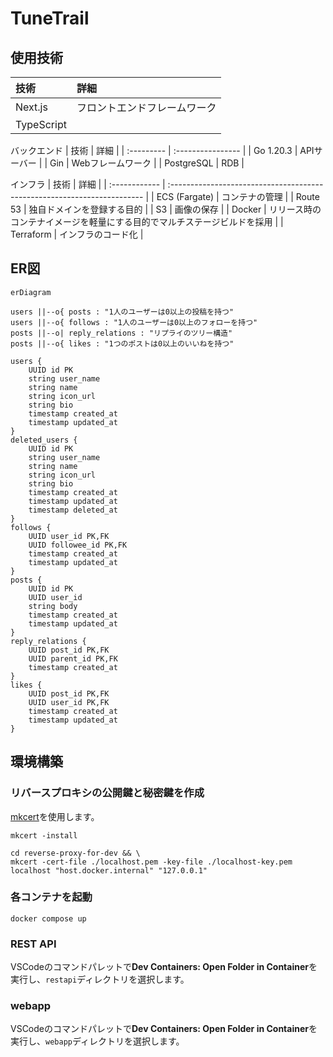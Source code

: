 # TuneTrail

## 使用技術

| 技術       | 詳細                         |
| :--------- | :--------------------------- |
| Next.js    | フロントエンドフレームワーク |
| TypeScript |                              |


バックエンド
| 技術       | 詳細              |
| :--------- | :---------------- |
| Go 1.20.3  | APIサーバー       |
| Gin        | Webフレームワーク |
| PostgreSQL | RDB               |

インフラ
| 技術          | 詳細                                                                     |
| :------------ | :----------------------------------------------------------------------- |
| ECS (Fargate) | コンテナの管理                                                           |
| Route 53      | 独自ドメインを登録する目的                                               |
| S3            | 画像の保存                                                               |
| Docker        | リリース時のコンテナイメージを軽量にする目的でマルチステージビルドを採用 |
| Terraform     | インフラのコード化                                                       |

## ER図

```mermaid
erDiagram

users ||--o{ posts : "1人のユーザーは0以上の投稿を持つ"
users ||--o{ follows : "1人のユーザーは0以上のフォローを持つ"
posts ||--o| reply_relations : "リプライのツリー構造"
posts ||--o{ likes : "1つのポストは0以上のいいねを持つ"

users {
    UUID id PK
    string user_name
    string name
    string icon_url
    string bio
    timestamp created_at
    timestamp updated_at
}
deleted_users {
    UUID id PK
    string user_name
    string name
    string icon_url
    string bio
    timestamp created_at
    timestamp updated_at
    timestamp deleted_at
}
follows {
    UUID user_id PK,FK
    UUID followee_id PK,FK
    timestamp created_at
    timestamp updated_at
}
posts {
    UUID id PK
    UUID user_id
    string body
    timestamp created_at
    timestamp updated_at
}
reply_relations {
    UUID post_id PK,FK
    UUID parent_id PK,FK
    timestamp created_at
}
likes {
    UUID post_id PK,FK
    UUID user_id PK,FK
    timestamp created_at
    timestamp updated_at
}
```

## 環境構築

### リバースプロキシの公開鍵と秘密鍵を作成

[mkcert](https://github.com/FiloSottile/mkcert)を使用します。

```console
mkcert -install
```

```console
cd reverse-proxy-for-dev && \
mkcert -cert-file ./localhost.pem -key-file ./localhost-key.pem localhost "host.docker.internal" "127.0.0.1"
```

### 各コンテナを起動

```console
docker compose up
```

### REST API

VSCodeのコマンドパレットで**Dev Containers: Open Folder in Container**を実行し、`restapi`ディレクトリを選択します。

### webapp

VSCodeのコマンドパレットで**Dev Containers: Open Folder in Container**を実行し、`webapp`ディレクトリを選択します。
